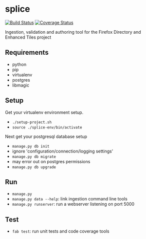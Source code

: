 # splice

[![Build Status](https://travis-ci.org/oyiptong/splice.svg?branch=master)](https://travis-ci.org/oyiptong/splice)
[![Coverage Status](https://coveralls.io/repos/oyiptong/splice/badge.png?branch=master)](https://coveralls.io/r/oyiptong/splice?branch=master)

Ingestion, validation and authoring tool for the Firefox Directory and Enhanced
Tiles project

## Requirements

 * python
  * pip
  * virtualenv
 * postgres
 * libmagic

## Setup

Get your virtualenv environment setup.

 * `./setup-project.sh`
 * `source ./splice-env/bin/activate`

Next get your postgresql database setup

 * `manage.py db init`
  * ignore 'configuration/connection/logging settings'
 * `manage.py db migrate`
  * may error out on postgres permissions
 * `manage.py db upgrade`
 
## Run

 * `manage.py`
 * `manage.py data --help`: link ingestion command line tools
 * `manage.py runserver`: run a webserver listening on port 5000

## Test

 * `fab test`: run unit tests and code coverage tools
